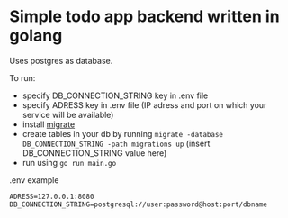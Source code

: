 # Simple todo app backend written in golang

Uses postgres as database.

To run:

- specify DB_CONNECTION_STRING key in .env file
- specify ADRESS key in .env file (IP adress and port on which your service will be available)
- install [migrate](https://github.com/golang-migrate/migrate)
- create tables in your db by running `migrate -database DB_CONNECTION_STRING -path migrations up` (insert DB_CONNECTION_STRING value here)
- run using `go run main.go`

.env example

```
ADRESS=127.0.0.1:8080
DB_CONNECTION_STRING=postgresql://user:password@host:port/dbname
```
